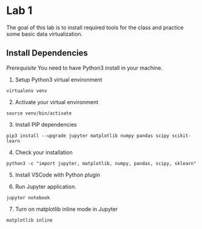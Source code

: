 # Lab 1

The goal of this lab is to install required tools for the class and practice some basic data virtualization.

## Install Dependencies

_Prerequisite_ You need to have Python3 install in your machine.

1. Setup Python3 virtual environment

```
virtualenv venv
```

2. Activate your virtual environment

```
source venv/bin/activate
```

3. Install PIP dependencies

```
pip3 install --upgrade jupyter matplotlib numpy pandas scipy scikit-learn
```

4. Check your installation

```
python3 -c "import jupyter, matplotlib, numpy, pandas, scipy, sklearn"
```

5. Install VSCode with Python plugin

6. Run Jupyter application.

```
jupyter notebook
```

7. Turn on matplotlib inline mode in Jupyter

```matplotlib inline```
